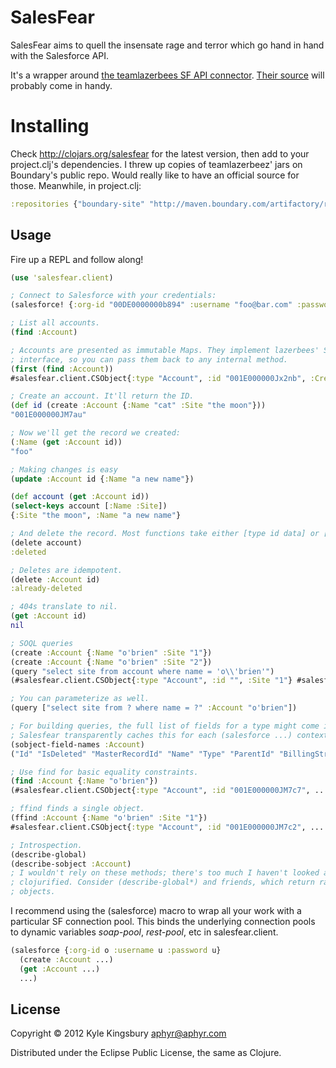 # SalesFear

SalesFear aims to quell the insensate rage and terror which go hand in hand
with the Salesforce API.

It's a wrapper around [the teamlazerbees SF API connector](http://blog.palominolabs.com/2011/03/03/a-new-java-salesforce-api-library/). [Their source](https://github.com/teamlazerbeez/sf-api-connector/tree/master/sf-rest-api-connector/src/main/java/com/teamlazerbeez/crm/sf/rest) will probably come in handy.

# Installing

Check http://clojars.org/salesfear for the latest version, then add to your
project.clj's dependencies. I threw up copies of teamlazerbeez' jars on
Boundary's public repo. Would really like to have an official source for those. Meanwhile, in project.clj:

```clojure
:repositories {"boundary-site" "http://maven.boundary.com/artifactory/repo"}
```

## Usage

Fire up a REPL and follow along!

``` clojure
(use 'salesfear.client)

; Connect to Salesforce with your credentials:
(salesforce! {:org-id "00DE0000000b894" :username "foo@bar.com" :password (str "mypw" "mytoken")})

; List all accounts.
(find :Account)

; Accounts are presented as immutable Maps. They implement lazerbees' SObject
; interface, so you can pass them back to any internal method.
(first (find :Account))
#salesfear.client.CSObject{:type "Account", :id "001E000000Jx2nb", :CreatedDate "2012-07-26T01:12:20.000+0000", :Name "GenePoint", :Sic "3712", :Website "www.genepoint.com", :SLA__c "Bronze", :Description "Genomics company engaged in mapping and sequencing of the human genome and developing gene-based drugs", :ShippingPostalCode nil, :LastModifiedById "005E0000000Kr6TIAS", :BillingPostalCode nil, :SLASerialNumber__c "7324", :NumberOfEmployees "265", :AccountNumber "CC978213", :OwnerId "005E0000000Kr6TIAS", :ShippingState nil, :TickerSymbol nil, :BillingCity "Mountain View", :Type "Customer - Channel", :Site nil, :UpsellOpportunity__c "Yes", :Rating "Cold", :ShippingCity nil, :SLAExpirationDate__c "2012-02-21", :LastActivityDate nil, :BillingStreet "345 Shoreline Park\nMountain View, CA 94043\nUSA", :CustomerPriority__c "Low", :LastModifiedDate "2012-07-26T01:12:20.000+0000", :MasterRecordId nil, :ShippingCountry nil, :IsDeleted "false", :BillingCountry nil, :CreatedById "005E0000000Kr6TIAS", :AnnualRevenue "3.0E7", :Active__c "Yes", :NumberofLocations__c "1.0", :ParentId nil, :BillingState "CA", :Phone "(650) 867-3450", :Ownership "Private", :ShippingStreet "345 Shoreline Park\nMountain View, CA 94043\nUSA", :Fax "(650) 867-9895", :SystemModstamp "2012-07-26T01:12:20.000+0000", :Industry "Biotechnology"}

; Create an account. It'll return the ID.
(def id (create :Account {:Name "cat" :Site "the moon"}))
"001E000000JM7au"

; Now we'll get the record we created:
(:Name (get :Account id))
"foo"

; Making changes is easy
(update :Account id {:Name "a new name"})

(def account (get :Account id))
(select-keys account [:Name :Site])
{:Site "the moon", :Name "a new name"}

; And delete the record. Most functions take either [type id data] or [sobject].
(delete account)
:deleted

; Deletes are idempotent.
(delete :Account id)
:already-deleted

; 404s translate to nil.
(get :Account id)
nil

; SOQL queries
(create :Account {:Name "o'brien" :Site "1"})
(create :Account {:Name "o'brien" :Site "2"})
(query "select site from account where name = 'o\\'brien'")
(#salesfear.client.CSObject{:type "Account", :id "", :Site "1"} #salesfear.client.CSObject{:type "Account", :id "", :Site "2"})

; You can parameterize as well.
(query ["select site from ? where name = ?" :Account "o'brien"])

; For building queries, the full list of fields for a type might come in handy.
; Salesfear transparently caches this for each (salesforce ...) context.
(sobject-field-names :Account)
("Id" "IsDeleted" "MasterRecordId" "Name" "Type" "ParentId" "BillingStreet" "BillingCity" "BillingState" "BillingPostalCode" "BillingCountry" "ShippingStreet" "ShippingCity" "ShippingState" "ShippingPostalCode" "ShippingCountry" "Phone" "Fax" "AccountNumber" "Website" "Sic" "Industry" "AnnualRevenue" "NumberOfEmployees" "Ownership" "TickerSymbol" "Description" "Rating" "Site" "OwnerId" "CreatedDate" "CreatedById" "LastModifiedDate" "LastModifiedById" "SystemModstamp" "LastActivityDate" "CustomerPriority__c" "SLA__c" "Active__c" "NumberofLocations__c" "UpsellOpportunity__c" "SLASerialNumber__c" "SLAExpirationDate__c")

; Use find for basic equality constraints.
(find :Account {:Name "o'brien"})
(#salesfear.client.CSObject{:type "Account", :id "001E000000JM7c7", ...) ...)

; ffind finds a single object.
(ffind :Account {:Name "o'brien" :Site "1"})
#salesfear.client.CSObject{:type "Account", :id "001E000000JM7c2", ...

; Introspection. 
(describe-global)
(describe-sobject :Account)
; I wouldn't rely on these methods; there's too much I haven't looked at and
; clojurified. Consider (describe-global*) and friends, which return raw java
; objects.
```

I recommend using the (salesforce) macro to wrap all your work with a
particular SF connection pool. This binds the underlying connection pools to
dynamic variables *soap-pool*, *rest-pool*, etc in salesfear.client.

``` clojure
(salesforce {:org-id o :username u :password u}
  (create :Account ...)
  (get :Account ...)
  ...)
```

## License

Copyright © 2012 Kyle Kingsbury <aphyr@aphyr.com>

Distributed under the Eclipse Public License, the same as Clojure.
